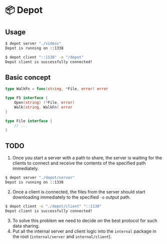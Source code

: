 # 📦 Depot

## Usage

```bash
$ depot server "./videos"
Depot is running on ::1338
```

```bash
$ depot client "::1138" -o "/depot"
Depot client is successfully connected!
```

## Basic concept

```go
type WalkFn = func(string, *File, error) error

type FS interface {
    Open(string) (*File, error)
    Walk(string, WalkFn) error
}

type File interface {
    // ...
}
```

## TODO

1. Once you start a server with a path to share, the server is waiting for the clients to connect and receive the contents of the specified path immediately.

```bash
$ depot server "./depot/server"
Depot is running on ::1338
```

2. Once a client is connected, the files from the server should start downloading immediately to the specified `-o` output path.

```bash
$ depot client -o "./depot/client" "::1138"
Depot client is successfully connected!
```

3. To solve this problem we need to decide on the best protocol for such data sharing.
4. Put all the internal server and client logic into the `internal` package in the root (`internal/server` and `internal/client`).
